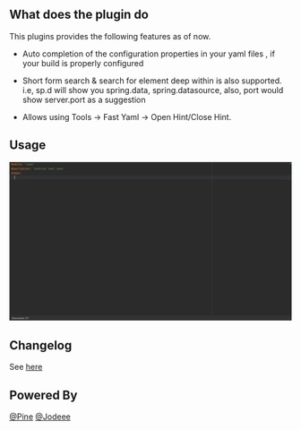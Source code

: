 ## What does the plugin do
This plugins provides the following features as of now.

* Auto completion of the configuration properties in your yaml files , if your build is properly configured

* Short form search & search for element deep within is also supported. i.e, sp.d will show you spring.data, spring.datasource, also, port would show server.port as a suggestion

* Allows using Tools -> Fast Yaml -> Open Hint/Close Hint.

## Usage

![Plugin in action](fast-yaml.gif)

## Changelog

See [here](CHANGELOG.md)

## Powered By

[@Pine](https://github.com/llliusong)
[@Jodeee](https://github.com/Jodeee)